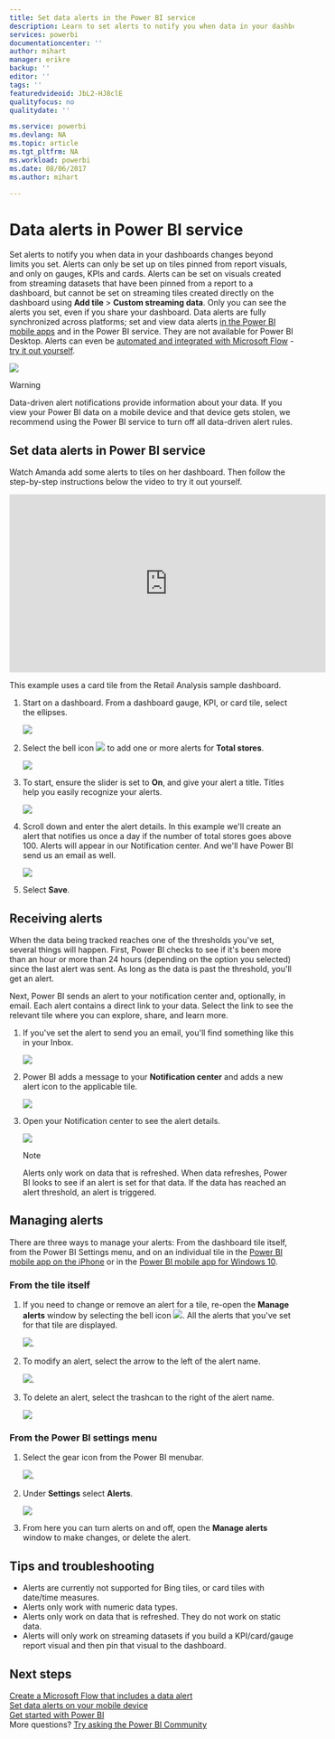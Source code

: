 ```yaml
---
title: Set data alerts in the Power BI service
description: Learn to set alerts to notify you when data in your dashboards changes beyond limits you set in Microsoft Power BI service.
services: powerbi
documentationcenter: ''
author: mihart
manager: erikre
backup: ''
editor: ''
tags: ''
featuredvideoid: JbL2-HJ8clE
qualityfocus: no
qualitydate: ''

ms.service: powerbi
ms.devlang: NA
ms.topic: article
ms.tgt_pltfrm: NA
ms.workload: powerbi
ms.date: 08/06/2017
ms.author: mihart

---
```

# Data alerts in Power BI service
Set alerts to notify you when data in your dashboards changes beyond limits you set. Alerts can only be set up on tiles pinned from report visuals, and only on gauges, KPIs and cards. Alerts can be set on visuals created from streaming datasets that have been pinned from a report to a dashboard, but cannot be set on streaming tiles created directly on the dashboard using **Add tile** > **Custom streaming data**. Only you can see the alerts you set, even if you share your dashboard. Data alerts are fully synchronized across platforms; set and view data alerts [in the Power BI mobile apps](powerbi-mobile-set-data-alerts-in-the-iphone-app.md) and in the Power BI service. They are not available for Power BI Desktop. Alerts can even be [automated and integrated with Microsoft Flow](https://flow.microsoft.com) - [try it out yourself](powerbi-service-flow-integration.md).

![](media/powerbi-service-set-data-alerts/powerbi-alert-types-new.png)

> [!WARNING]
> Data-driven alert notifications provide information about your data. If you view your Power BI data on a mobile device and that device gets stolen, we recommend using the Power BI service to turn off all data-driven alert rules.
> 
> 

## Set data alerts in Power BI service
Watch Amanda add some alerts to tiles on her dashboard. Then follow the step-by-step instructions below the video to try it out yourself.

<iframe width="560" height="315" src="https://www.youtube.com/embed/JbL2-HJ8clE" frameborder="0" allowfullscreen></iframe>

This example uses a card tile from the Retail Analysis sample dashboard.

1. Start on a dashboard. From a dashboard gauge, KPI, or card tile, select the ellipses.
   
   ![](media/powerbi-service-set-data-alerts/powerbi-card.png)
2. Select the bell icon ![](media/powerbi-service-set-data-alerts/power-bi-bell-icon.png) to add one or more alerts for **Total stores**.
   
   ![](media/powerbi-service-set-data-alerts/powerbi-set-alert.png)
3. To start, ensure the slider is set to **On**, and give your alert a title. Titles help you easily recognize your alerts.
   
   ![](media/powerbi-service-set-data-alerts/powerbi-alert-title.png)
4. Scroll down and enter the alert details.  In this example we'll create an alert that notifies us once a day if the number of total stores goes above 100. Alerts will appear in our Notification center. And we'll have Power BI send us an email as well.
   
   ![](media/powerbi-service-set-data-alerts/powerbi-set-alert-details.png)
5. Select **Save**.

## Receiving alerts
When the data being tracked reaches one of the thresholds you've set, several things will happen. First, Power BI checks to see if it's been more than an hour or more than 24 hours (depending on the option you selected) since the last alert was sent. As long as the data is past the threshold, you'll get an alert.

Next, Power BI sends an alert to your notification center and, optionally, in email. Each alert contains a direct link to your data. Select the link to see the relevant tile where you can explore, share, and learn more.  

1. If you've set the alert to send you an email, you'll find something like this in your Inbox.
   
   ![](media/powerbi-service-set-data-alerts/powerbi-alerts-email.png)
2. Power BI adds a message to your **Notification center** and adds a new alert icon to the applicable tile.
   
   ![](media/powerbi-service-set-data-alerts/powerbi-alert-notifications.png)
3. Open your Notification center to see the alert details.
   
    ![](media/powerbi-service-set-data-alerts/powerbi-alert-notfication.png)
   
   > [!NOTE]
   > Alerts only work on data that is refreshed. When data refreshes, Power BI looks to see if an alert is set for that data. If the data has reached an alert threshold, an alert is triggered.
   > 
   > 

## Managing alerts
There are three ways to manage your alerts: From the dashboard tile itself, from the Power BI Settings menu, and on an individual tile in the [Power BI mobile app on the iPhone](powerbi-mobile-set-data-alerts-in-the-iphone-app.md) or in the [Power BI mobile app for Windows 10](powerbi-mobile-set-data-alerts-in-the-windows-10-mobile-app.md).

### From the tile itself
1. If you need to change or remove an alert for a tile, re-open the **Manage alerts** window by selecting the bell icon ![](media/powerbi-service-set-data-alerts/power-bi-bell-icon.png). All the alerts that you've set for that tile are displayed.
   
    ![](media/powerbi-service-set-data-alerts/powerbi-see-alerts.png).
2. To modify an alert, select the arrow to the left of the alert name.
   
    ![](media/powerbi-service-set-data-alerts/powerbi-see-alerts-arrow.png).
3. To delete an alert, select the trashcan to the right of the alert name.
   
      ![](media/powerbi-service-set-data-alerts/powerbi-see-alerts-delete.png)

### From the Power BI settings menu
1. Select the gear icon from the Power BI menubar.
   
    ![](media/powerbi-service-set-data-alerts/powerbi-gear-icon.png).
2. Under **Settings** select **Alerts**.
   
    ![](media/powerbi-service-set-data-alerts/powerbi-alert-settings.png)
3. From here you can turn alerts on and off, open the **Manage alerts** window to make changes, or delete the alert.

## Tips and troubleshooting
* Alerts are currently not supported for Bing tiles, or card tiles with date/time measures.
* Alerts only work with numeric data types.
* Alerts only work on data that is refreshed. They do not work on static data.
* Alerts will only work on streaming datasets if you build a KPI/card/gauge report visual and then pin that visual to the dashboard.

## Next steps
[Create a Microsoft Flow that includes a data alert](powerbi-service-flow-integration.md)    
[Set data alerts on your mobile device](powerbi-mobile-set-data-alerts-in-the-iphone-app.md)    
[Get started with Power BI](powerbi-service-get-started.md)    
More questions? [Try asking the Power BI Community](http://community.powerbi.com/)

